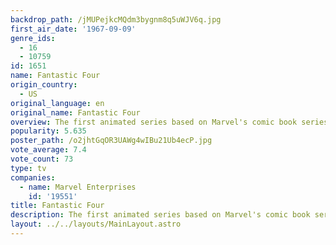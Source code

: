 ```yaml
---
backdrop_path: /jMUPejkcMQdm3bygnm8q5uWJV6q.jpg
first_air_date: '1967-09-09'
genre_ids:
  - 16
  - 10759
id: 1651
name: Fantastic Four
origin_country:
  - US
original_language: en
original_name: Fantastic Four
overview: The first animated series based on Marvel's comic book series Fantastic Four.
popularity: 5.635
poster_path: /o2jhtGqOR3UAWg4wIBu21Ub4ecP.jpg
vote_average: 7.4
vote_count: 73
type: tv
companies:
  - name: Marvel Enterprises
    id: '19551'
title: Fantastic Four
description: The first animated series based on Marvel's comic book series Fantastic Four.
layout: ../../layouts/MainLayout.astro
---
```


